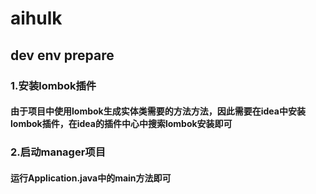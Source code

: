 # aihulk

## dev env prepare
### 1.安装lombok插件
#### 由于项目中使用lombok生成实体类需要的方法方法，因此需要在idea中安装lombok插件，在idea的插件中心中搜索lombok安装即可
### 2.启动manager项目
#### 运行Application.java中的main方法即可
